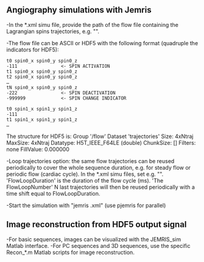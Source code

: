## Angiography simulations with Jemris

-In the *.xml simu file, provide the path of the flow file containing the Lagrangian spins trajectories, e.g. "<sample name="Flow" FlowTrajectories="Flow.dat" uri="./sample.h5"/>".

-The flow file can be ASCII or HDF5 with the following format (quadruple the indicators for HDF5):

	t0 spin0_x spin0_y spin0_z
	-111				<- SPIN ACTIVATION
	t1 spin0_x spin0_y spin0_z
	t2 spin0_x spin0_y spin0_z
	…
	tN spin0_x spin0_y spin0_z
	-222				<- SPIN DEACTIVATION
	-999999				<- SPIN CHANGE INDICATOR

	t0 spin1_x spin1_y spin1_z
	-111
	t1 spin1_x spin1_y spin1_z
	…

The structure for HDF5 is:
	Group '/flow' 
        Dataset 'trajectories' 
            Size:  4xNtraj
            MaxSize:  4xNtraj
            Datatype:   H5T_IEEE_F64LE (double)
            ChunkSize:  []
            Filters:  none
            FillValue:  0.000000



-Loop trajectories option: the same flow trajectories can be reused periodically to cover the whole sequence duration, e.g. for steady flow or periodic flow (cardiac cycle).
In the *.xml simu files, set e.g. "<sample name="cardiac" FlowTrajectories="Flow.dat" FlowLoopDuration="850" FlowLoopNumber="499" uri="./sample.h5"/>".
'FlowLoopDuration' is the duration of the flow cycle (ms). 'The FlowLoopNumber' N last trajectories will then be reused periodically with a time shift equal to FlowLoopDuration.

-Start the simulation with "jemris <SimuFile>.xml" (use pjemris for parallel)



## Image reconstruction from HDF5 output signal

-For basic sequences, images can be visualized with the JEMRIS_sim Matlab interface.
-For PC sequences and 3D sequences, use the specific Recon_*.m Matlab scripts for image reconstruction.
